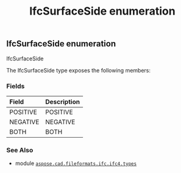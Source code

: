 ﻿---
title: IfcSurfaceSide enumeration
second_title: Aspose.CAD for Python via .NET API References
description: 
type: docs
weight: 3660
url: /aspose.cad.fileformats.ifc.ifc4.types/ifcsurfaceside/
is_root: false
---

## IfcSurfaceSide enumeration

IfcSurfaceSide



The IfcSurfaceSide type exposes the following members:

### Fields
| Field | Description |
| :- | :- |
| POSITIVE | POSITIVE |
| NEGATIVE | NEGATIVE |
| BOTH | BOTH |



### See Also
* module [`aspose.cad.fileformats.ifc.ifc4.types`](..)
